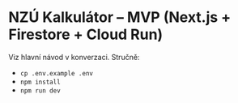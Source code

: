 
# NZÚ Kalkulátor – MVP (Next.js + Firestore + Cloud Run)
Viz hlavní návod v konverzaci. Stručně:
- `cp .env.example .env`
- `npm install`
- `npm run dev`
